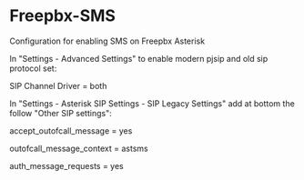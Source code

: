 # Freepbx-SMS
Configuration for enabling SMS on Freepbx Asterisk



In "Settings - Advanced Settings" to enable modern pjsip and old sip protocol set:

SIP Channel Driver = both



In "Settings - Asterisk SIP Settings - SIP Legacy Settings" add at bottom the follow "Other SIP settings":

accept_outofcall_message = yes

outofcall_message_context = astsms

auth_message_requests = yes

